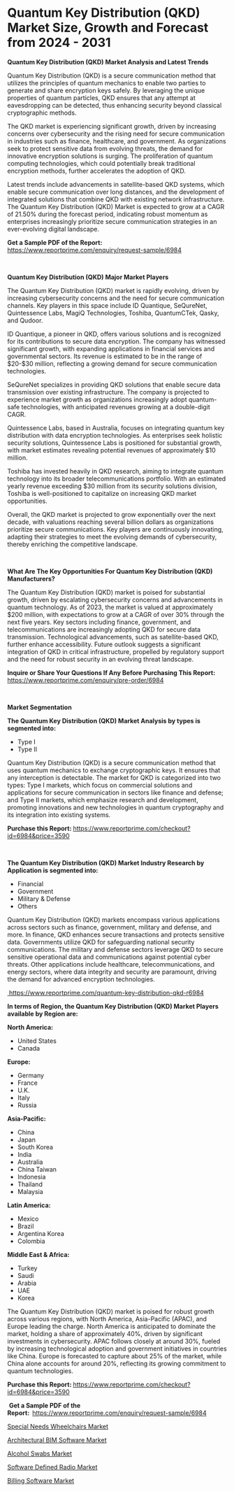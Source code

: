 <p><h1>Quantum Key Distribution (QKD) Market Size, Growth and Forecast from 2024 - 2031</h1></p><p><strong>Quantum Key Distribution (QKD) Market Analysis and Latest Trends</strong></p>
<p><p>Quantum Key Distribution (QKD) is a secure communication method that utilizes the principles of quantum mechanics to enable two parties to generate and share encryption keys safely. By leveraging the unique properties of quantum particles, QKD ensures that any attempt at eavesdropping can be detected, thus enhancing security beyond classical cryptographic methods.</p><p>The QKD market is experiencing significant growth, driven by increasing concerns over cybersecurity and the rising need for secure communication in industries such as finance, healthcare, and government. As organizations seek to protect sensitive data from evolving threats, the demand for innovative encryption solutions is surging. The proliferation of quantum computing technologies, which could potentially break traditional encryption methods, further accelerates the adoption of QKD.</p><p>Latest trends include advancements in satellite-based QKD systems, which enable secure communication over long distances, and the development of integrated solutions that combine QKD with existing network infrastructure. The Quantum Key Distribution (QKD) Market is expected to grow at a CAGR of 21.50% during the forecast period, indicating robust momentum as enterprises increasingly prioritize secure communication strategies in an ever-evolving digital landscape.</p></p>
<p><strong>Get a Sample PDF of the Report:&nbsp;</strong> <a href="https://www.reportprime.com/enquiry/request-sample/6984">https://www.reportprime.com/enquiry/request-sample/6984</a></p>
<p>&nbsp;</p>
<p><strong>Quantum Key Distribution (QKD) Major Market Players</strong></p>
<p><p>The Quantum Key Distribution (QKD) market is rapidly evolving, driven by increasing cybersecurity concerns and the need for secure communication channels. Key players in this space include ID Quantique, SeQureNet, Quintessence Labs, MagiQ Technologies, Toshiba, QuantumCTek, Qasky, and Qudoor.</p><p>ID Quantique, a pioneer in QKD, offers various solutions and is recognized for its contributions to secure data encryption. The company has witnessed significant growth, with expanding applications in financial services and governmental sectors. Its revenue is estimated to be in the range of $20-$30 million, reflecting a growing demand for secure communication technologies.</p><p>SeQureNet specializes in providing QKD solutions that enable secure data transmission over existing infrastructure. The company is projected to experience market growth as organizations increasingly adopt quantum-safe technologies, with anticipated revenues growing at a double-digit CAGR.</p><p>Quintessence Labs, based in Australia, focuses on integrating quantum key distribution with data encryption technologies. As enterprises seek holistic security solutions, Quintessence Labs is positioned for substantial growth, with market estimates revealing potential revenues of approximately $10 million.</p><p>Toshiba has invested heavily in QKD research, aiming to integrate quantum technology into its broader telecommunications portfolio. With an estimated yearly revenue exceeding $30 million from its security solutions division, Toshiba is well-positioned to capitalize on increasing QKD market opportunities.</p><p>Overall, the QKD market is projected to grow exponentially over the next decade, with valuations reaching several billion dollars as organizations prioritize secure communications. Key players are continuously innovating, adapting their strategies to meet the evolving demands of cybersecurity, thereby enriching the competitive landscape.</p></p>
<p>&nbsp;</p>
<p><strong>What Are The Key Opportunities For Quantum Key Distribution (QKD) Manufacturers?</strong></p>
<p><p>The Quantum Key Distribution (QKD) market is poised for substantial growth, driven by escalating cybersecurity concerns and advancements in quantum technology. As of 2023, the market is valued at approximately $200 million, with expectations to grow at a CAGR of over 30% through the next five years. Key sectors including finance, government, and telecommunications are increasingly adopting QKD for secure data transmission. Technological advancements, such as satellite-based QKD, further enhance accessibility. Future outlook suggests a significant integration of QKD in critical infrastructure, propelled by regulatory support and the need for robust security in an evolving threat landscape.</p></p>
<p><strong>Inquire or Share Your Questions If Any Before Purchasing This Report:</strong> <a href="https://www.reportprime.com/enquiry/pre-order/6984">https://www.reportprime.com/enquiry/pre-order/6984</a></p>
<p>&nbsp;</p>
<p><strong>Market Segmentation</strong></p>
<p><strong>The Quantum Key Distribution (QKD) Market Analysis by types is segmented into:</strong></p>
<p><ul><li>Type I</li><li>Type II</li></ul></p>
<p><p>Quantum Key Distribution (QKD) is a secure communication method that uses quantum mechanics to exchange cryptographic keys. It ensures that any interception is detectable. The market for QKD is categorized into two types: Type I markets, which focus on commercial solutions and applications for secure communication in sectors like finance and defense; and Type II markets, which emphasize research and development, promoting innovations and new technologies in quantum cryptography and its integration into existing systems.</p></p>
<p><strong>Purchase this Report:&nbsp;</strong><a href="https://www.reportprime.com/checkout?id=6984&price=3590">https://www.reportprime.com/checkout?id=6984&price=3590</a></p>
<p>&nbsp;</p>
<p><strong>The Quantum Key Distribution (QKD) Market Industry Research by Application is segmented into:</strong></p>
<p><ul><li>Financial</li><li>Government</li><li>Military & Defense</li><li>Others</li></ul></p>
<p><p>Quantum Key Distribution (QKD) markets encompass various applications across sectors such as finance, government, military and defense, and more. In finance, QKD enhances secure transactions and protects sensitive data. Governments utilize QKD for safeguarding national security communications. The military and defense sectors leverage QKD to secure sensitive operational data and communications against potential cyber threats. Other applications include healthcare, telecommunications, and energy sectors, where data integrity and security are paramount, driving the demand for advanced encryption technologies.</p></p>
<p><a href="https://www.reportprime.com/quantum-key-distribution-qkd-r6984">&nbsp;https://www.reportprime.com/quantum-key-distribution-qkd-r6984</a></p>
<p><strong>In terms of Region, the Quantum Key Distribution (QKD) Market Players available by Region are:</strong></p>
<p>
    <p> <strong> North America: </strong>
        <ul>
            <li>United States</li>
            <li>Canada</li>
        </ul>
        </p> 
    <p> <strong> Europe: </strong>
        <ul>
            <li>Germany</li>
            <li>France</li>
            <li>U.K.</li>
            <li>Italy</li>
            <li>Russia</li>
        </ul>
        </p> 
    <p> <strong> Asia-Pacific: </strong>
        <ul>
            <li>China</li>
            <li>Japan</li>
            <li>South Korea</li>
            <li>India</li>
            <li>Australia</li>
            <li>China Taiwan</li>
            <li>Indonesia</li>
            <li>Thailand</li>
            <li>Malaysia</li>
        </ul>
        </p> 
    <p> <strong> Latin America: </strong>
        <ul>
            <li>Mexico</li>
            <li>Brazil</li>
            <li>Argentina Korea</li>
            <li>Colombia</li>
        </ul>
        </p> 
    <p> <strong> Middle East & Africa: </strong>
        <ul>
            <li>Turkey</li>
            <li>Saudi</li>
            <li>Arabia</li>
            <li>UAE</li>
            <li>Korea</li>
        </ul>
    </p>
    </p>
<p><p>The Quantum Key Distribution (QKD) market is poised for robust growth across various regions, with North America, Asia-Pacific (APAC), and Europe leading the charge. North America is anticipated to dominate the market, holding a share of approximately 40%, driven by significant investments in cybersecurity. APAC follows closely at around 30%, fueled by increasing technological adoption and government initiatives in countries like China. Europe is forecasted to capture about 25% of the market, while China alone accounts for around 20%, reflecting its growing commitment to quantum technologies.</p></p>
<p><strong>Purchase this Report: </strong><a href="https://www.reportprime.com/checkout?id=6984&price=3590">https://www.reportprime.com/checkout?id=6984&price=3590</a></p>
<p>&nbsp;<strong>Get a Sample PDF of the Report:&nbsp;&nbsp;</strong><a href="https://www.reportprime.com/enquiry/request-sample/6984">https://www.reportprime.com/enquiry/request-sample/6984</a></p>
<p><strong></strong></p>
<p><p><a href="https://medium.com/@philipwolf61/insights-into-special-needs-wheelchairs-market-share-and-competitive-landscape-for-period-from-2024-0169279166de">Special Needs Wheelchairs Market</a></p><p><a href="https://www.linkedin.com/pulse/architectural-bim-software-market-global-regional-analysis-gahsc?trackingId=DDV4xKsASPeZs3Y7KnDXVg%3D%3D">Architectural BIM Software Market</a></p><p><a href="https://medium.com/@sahanad234/alcohol-swabs-market-size-growth-and-industry-analysis-by-market-segmentation-and-regional-62dad76767e0">Alcohol Swabs Market</a></p><p><a href="https://github.com/lambertr3e8v/Market-Research-Report-List-1/blob/main/software-defined-radio-market.md">Software Defined Radio Market</a></p><p><a href="https://www.linkedin.com/pulse/driving-market-forces-billing-software-trends-future-forecasts-7ucfc?trackingId=zAQ5O2qCSYyiGiURZfh%2BIA%3D%3D">Billing Software Market</a></p></p>